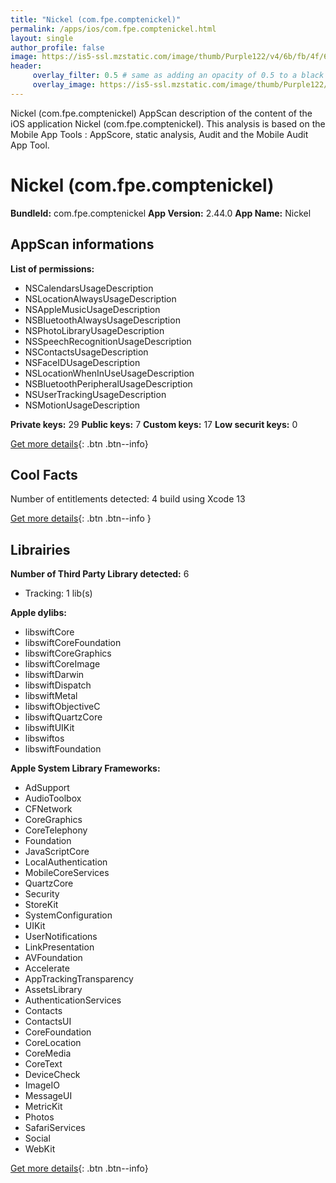 ```yaml
---
title: "Nickel (com.fpe.comptenickel)"
permalink: /apps/ios/com.fpe.comptenickel.html
layout: single
author_profile: false
image: https://is5-ssl.mzstatic.com/image/thumb/Purple122/v4/6b/fb/4f/6bfb4f81-cfc8-2a6d-c0e2-31cacd65798e/AppIcon-0-0-1x_U007emarketing-0-0-0-10-0-0-sRGB-0-0-0-GLES2_U002c0-512MB-85-220-0-0.png/512x512bb.jpg
header: 
     overlay_filter: 0.5 # same as adding an opacity of 0.5 to a black background
     overlay_image: https://is5-ssl.mzstatic.com/image/thumb/Purple122/v4/6b/fb/4f/6bfb4f81-cfc8-2a6d-c0e2-31cacd65798e/AppIcon-0-0-1x_U007emarketing-0-0-0-10-0-0-sRGB-0-0-0-GLES2_U002c0-512MB-85-220-0-0.png/512x512bb.jpg
---
```

Nickel (com.fpe.comptenickel) AppScan description of the content of the iOS application Nickel (com.fpe.comptenickel). This analysis is based on the Mobile App Tools : AppScore, static analysis, Audit and the Mobile Audit App Tool.

# Nickel (com.fpe.comptenickel)

**BundleId:** com.fpe.comptenickel
**App Version:** 2.44.0
**App Name:** Nickel


## AppScan informations 

**List of permissions:** 
- NSCalendarsUsageDescription
- NSLocationAlwaysUsageDescription
- NSAppleMusicUsageDescription
- NSBluetoothAlwaysUsageDescription
- NSPhotoLibraryUsageDescription
- NSSpeechRecognitionUsageDescription
- NSContactsUsageDescription
- NSFaceIDUsageDescription
- NSLocationWhenInUseUsageDescription
- NSBluetoothPeripheralUsageDescription
- NSUserTrackingUsageDescription
- NSMotionUsageDescription
  
  
**Private keys:** 29
**Public keys:** 7
**Custom keys:** 17
**Low securit keys:** 0
  
[Get more details](/pricing.html){: .btn .btn--info}

## Cool Facts

Number of entitlements detected: 4
build using Xcode 13
  
[Get more details](/pricing.html){: .btn .btn--info }

## Librairies 
**Number of Third Party Library detected:** 6
- Tracking: 1 lib(s)


**Apple dylibs:**
- libswiftCore
- libswiftCoreFoundation
- libswiftCoreGraphics
- libswiftCoreImage
- libswiftDarwin
- libswiftDispatch
- libswiftMetal
- libswiftObjectiveC
- libswiftQuartzCore
- libswiftUIKit
- libswiftos
- libswiftFoundation


**Apple System Library Frameworks:**
- AdSupport
- AudioToolbox
- CFNetwork
- CoreGraphics
- CoreTelephony
- Foundation
- JavaScriptCore
- LocalAuthentication
- MobileCoreServices
- QuartzCore
- Security
- StoreKit
- SystemConfiguration
- UIKit
- UserNotifications
- LinkPresentation
- AVFoundation
- Accelerate
- AppTrackingTransparency
- AssetsLibrary
- AuthenticationServices
- Contacts
- ContactsUI
- CoreFoundation
- CoreLocation
- CoreMedia
- CoreText
- DeviceCheck
- ImageIO
- MessageUI
- MetricKit
- Photos
- SafariServices
- Social
- WebKit


  
[Get more details](/pricing.html){: .btn .btn--info}

